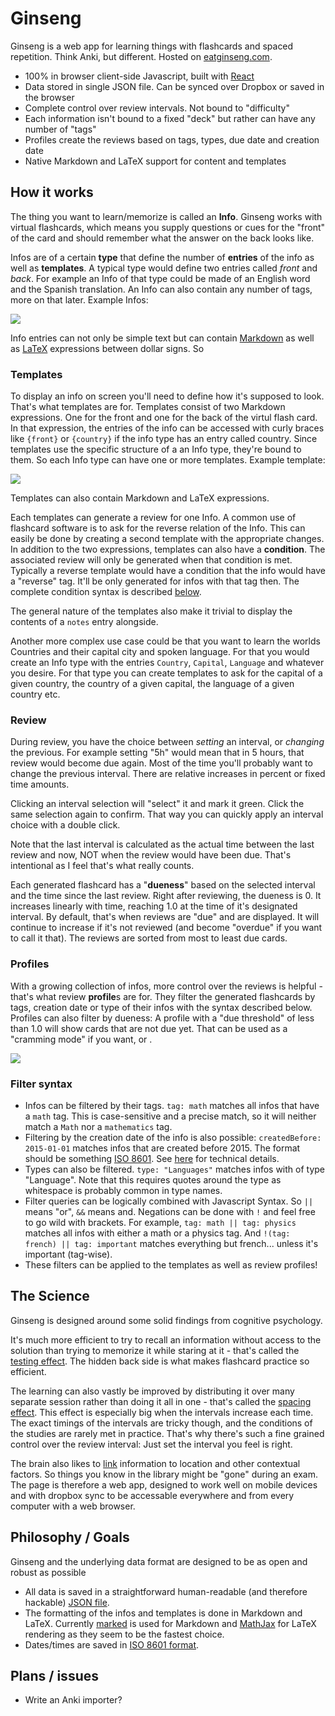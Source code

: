 # Ginseng

Ginseng is a web app for learning things with flashcards and spaced repetition. Think Anki, but different. Hosted on [eatginseng.com](http://www.eatginseng.com/).

- 100% in browser client-side Javascript, built with [React](http://facebook.github.io/react/)
- Data stored in single JSON file. Can be synced over Dropbox or saved in the browser
- Complete control over review intervals. Not bound to "difficulty"
- Each information isn't bound to a fixed "deck" but rather can have any number of "tags"
- Profiles create the reviews based on tags, types, due date and creation date
- Native Markdown and LaTeX support for content and templates

## How it works
The thing you want to learn/memorize is called an **Info**. Ginseng works with virtual flashcards, which means you supply questions or cues for the "front" of the card and should remember what the answer on the back looks like.

Infos are of a certain **type** that define the number of **entries** of the info as well as **templates**. A typical type would define two entries called *front* and *back*. For example an Info of that type could be made of an English word and the Spanish translation. An Info can also contain any number of tags, more on that later. Example Infos:

![](https://github.com/s9w/Ginseng/raw/master/doc/infos.png)

Info entries can not only be simple text but can contain [Markdown](http://en.wikipedia.org/wiki/Markdown) as well as [LaTeX](http://en.wikipedia.org/wiki/LaTeX) expressions between dollar signs. So 

### Templates
To display an info on screen you'll need to define how it's supposed to look. That's what templates are for. Templates consist of two Markdown expressions. One for the front and one for the back of the virtul flash card. In that expression, the entries of the info can be accessed with curly braces like `{front}` or `{country}` if the info type has an entry called country. Since templates use the specific structure of a an Info type, they're bound to them. So each Info type can have one or more templates. Example template:

![](https://github.com/s9w/Ginseng/raw/master/doc/templates.png)

Templates can also contain Markdown and LaTeX expressions. 

Each templates can generate a review for one Info. A common use of flashcard software is to ask for the reverse relation of the Info. This can easily be done by creating a second template with the appropriate changes. In addition to the two expressions, templates can also have a **condition**. The associated review will only be generated when that condition is met. Typically a reverse template would have a condition that the info would have a "reverse" tag. It'll be only generated for infos with that tag then. The complete condition syntax is described [below](#filter-syntax).

The general nature of the templates also make it trivial to display the contents of a `notes` entry alongside.

Another more complex use case could be that you want to learn the worlds Countries and their capital city and spoken language. For that you would create an Info type with the entries `Country`, `Capital`, `Language` and whatever you desire. For that type you can create templates to ask for the capital of a given country, the country of a given capital, the language of a given country etc.

### Review
During review, you have the choice between *setting* an interval, or *changing* the previous. For example setting "5h" would mean that in 5 hours, that review would become due again. Most of the time you'll probably want to change the previous interval. There are relative increases in percent or fixed time amounts.

Clicking an interval selection will "select" it and mark it green. Click the same selection again to confirm. That way you can quickly apply an interval choice with a double click.

Note that the last interval is calculated as the actual time between the last review and now, NOT when the review would have been due. That's intentional as I feel that's what really counts.

Each generated flashcard has a "**dueness**" based on the selected interval and the time since the last review. Right after reviewing, the dueness is 0. It increases linearly with time, reaching 1.0 at the time of it's designated interval. By default, that's when reviews are "due" and are displayed. It will continue to increase if it's not reviewed (and become "overdue" if you want to call it that). The reviews are sorted from most to least due cards.

### Profiles
With a growing collection of infos, more control over the reviews is helpful - that's what review **profile**s are for. They filter the generated flashcards by tags, creation date or type of their infos with the syntax described below. Profiles can also filter by dueness: A profile with a "due threshold" of less than 1.0 will show cards that are not due yet. That can be used as a "cramming mode" if you want, or .

![](https://github.com/s9w/Ginseng/raw/master/doc/profiles.png)

### Filter syntax
- Infos can be filtered by their tags. `tag: math` matches all infos that have a `math` tag. This is case-sensitive and a precise match, so it will neither match a `Math` nor a `mathematics` tag.
- Filtering by the creation date of the info is also possible: `createdBefore: 2015-01-01` matches infos that are created before 2015. The format should be something [ISO 8601](http://en.wikipedia.org/wiki/ISO_8601). See [here](http://momentjs.com/docs/#/parsing/string/) for technical details.
- Types can also be filtered. `type: "Languages"` matches infos with of type "Language". Note that this requires quotes around the type as whitespace is probably common in type names.
- Filter queries can be logically combined with Javascript Syntax. So `||` means "or", `&&` means and. Negations can be done with `!` and feel free to go wild with brackets. For example, `tag: math || tag: physics` matches all infos with either a math or a physics tag. And `!(tag: french) || tag: important` matches everything but french... unless it's important (tag-wise).
- These filters can be applied to the templates as well as review profiles!

## The Science
Ginseng is designed around some solid findings from cognitive psychology.

It's much more efficient to try to recall an information without access to the solution than trying to memorize it while staring at it - that's called the [testing effect](http://en.wikipedia.org/wiki/Testing_effect). The hidden back side is what makes flashcard practice so efficient.

The learning can also vastly be improved by distributing it over many separate session rather than doing it all in one - that's called the [spacing effect](http://en.wikipedia.org/wiki/Spacing_effect). This effect is especially big when the intervals increase each time. The exact timings of the intervals are tricky though, and the conditions of the studies are rarely met in practice. That's why there's such a fine grained control over the review interval: Just set the interval you feel is right.

The brain also likes to [link](http://gocognitive.net/interviews/effect-context-memory) information to location and other contextual factors. So things you know in the library might be "gone" during an exam. The page is therefore a web app, designed to work well on mobile devices and with dropbox sync to be accessable everywhere and from every computer with a web browser.

## Philosophy / Goals
Ginseng and the underlying data format are designed to be as open and robust as possible
- All data is saved in a straightforward human-readable (and therefore hackable) [JSON file](https://raw.githubusercontent.com/s9w/Ginseng/master/init_data.js).
- The formatting of the infos and templates is done in Markdown and LaTeX. Currently [marked](https://github.com/chjj/marked) is used for Markdown and [MathJax](https://github.com/mathjax/mathjax) for LaTeX rendering as they seem to be the fastest choice.
- Dates/times are saved in [ISO 8601 format](http://en.wikipedia.org/wiki/ISO_8601).

## Plans / issues
- Write an Anki importer?